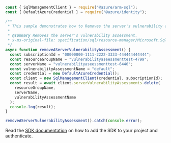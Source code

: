 ```javascript
const { SqlManagementClient } = require("@azure/arm-sql");
const { DefaultAzureCredential } = require("@azure/identity");

/**
 * This sample demonstrates how to Removes the server's vulnerability assessment.
 *
 * @summary Removes the server's vulnerability assessment.
 * x-ms-original-file: specification/sql/resource-manager/Microsoft.Sql/preview/2020-11-01-preview/examples/ServerVulnerabilityAssessmentDelete.json
 */
async function removeAServerVulnerabilityAssessment() {
  const subscriptionId = "00000000-1111-2222-3333-444444444444";
  const resourceGroupName = "vulnerabilityaseessmenttest-4799";
  const serverName = "vulnerabilityaseessmenttest-6440";
  const vulnerabilityAssessmentName = "default";
  const credential = new DefaultAzureCredential();
  const client = new SqlManagementClient(credential, subscriptionId);
  const result = await client.serverVulnerabilityAssessments.delete(
    resourceGroupName,
    serverName,
    vulnerabilityAssessmentName
  );
  console.log(result);
}

removeAServerVulnerabilityAssessment().catch(console.error);
```

Read the [SDK documentation](https://github.com/Azure/azure-sdk-for-js/blob/%40azure%2Farm-sql_9.0.1/sdk/sql/arm-sql/README.md) on how to add the SDK to your project and authenticate.
